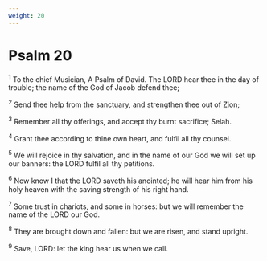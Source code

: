 ```yaml
---
weight: 20
---
```


# Psalm 20

<sup>1</sup> To the chief Musician, A Psalm of David. The LORD hear thee in the day of trouble; the name of the God of Jacob defend thee; 

<sup>2</sup> Send thee help from the sanctuary, and strengthen thee out of Zion; 

<sup>3</sup> Remember all thy offerings, and accept thy burnt sacrifice; Selah. 

<sup>4</sup> Grant thee according to thine own heart, and fulfil all thy counsel. 

<sup>5</sup> We will rejoice in thy salvation, and in the name of our God we will set up our banners: the LORD fulfil all thy petitions. 

<sup>6</sup> Now know I that the LORD saveth his anointed; he will hear him from his holy heaven with the saving strength of his right hand. 

<sup>7</sup> Some trust in chariots, and some in horses: but we will remember the name of the LORD our God. 

<sup>8</sup> They are brought down and fallen: but we are risen, and stand upright. 

<sup>9</sup> Save, LORD: let the king hear us when we call. 


